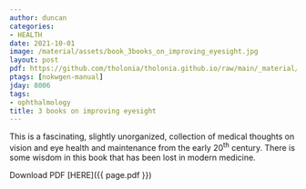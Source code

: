 ```yaml
---
author: duncan
categories:
- HEALTH
date: 2021-10-01
image: /material/assets/book_3books_on_improving_eyesight.jpg
layout: post
pdf: https://github.com/tholonia/tholonia.github.io/raw/main/_material/assets/book_3books_on_improving_eyesight.zip
ptags: [nokwgen-manual]
jday: 8006
tags:
- ophthalmology
title: 3 books on improving eyesight
---
```


This is a fascinating, slightly unorganized, collection of medical thoughts on vision and eye health and maintenance from the early 20<sup>th</sup> century. There is some wisdom in this book that has been lost in modern medicine.

<!--more-->

Download PDF  [HERE]({{ page.pdf }})